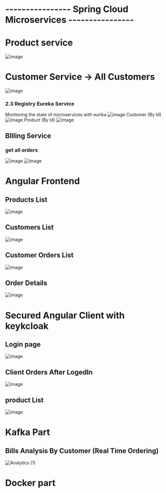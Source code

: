 # ---------------- Spring Cloud Microservices ----------------
# Product service
![image](https://user-images.githubusercontent.com/104561725/218802015-5e2a2708-b84d-44a6-96f8-4d1b374a5382.png)
# Customer Service -> All Customers
![image](https://user-images.githubusercontent.com/104561725/218802815-79c047b0-1e57-49b6-83d2-e5df878c5d78.png)
### 2.3 Registry Eureka Service  
Monitoring the state of microservices with eurika
![image](https://user-images.githubusercontent.com/62290643/199281126-a1092226-771c-4f14-84ad-65643e979169.png)
Customer (By Id)
![image](https://user-images.githubusercontent.com/104561725/218803225-f7f5e136-72d8-4049-a2f1-feb43eac356e.png)
Product (By Id)
![image](https://user-images.githubusercontent.com/104561725/218803606-b0a507bd-4ffc-437a-9df9-2b3b80dae414.png)
## BIlling Service
### get all orders
![image](https://user-images.githubusercontent.com/62290643/200775821-94485528-c462-45db-bbb4-3d4e97cb08ae.png)
![image](https://user-images.githubusercontent.com/62290643/200777870-0beb6941-30dc-4cdc-b48c-30acc4a1f057.png)

# Angular Frontend 
## Products List
![image](https://user-images.githubusercontent.com/104561725/218809046-a098a7e1-0a64-44a1-9d52-1c73f2245f42.png)
##  Customers List
![image](https://user-images.githubusercontent.com/104561725/218810183-80d950fc-8a73-491f-9d2f-897930c3eca3.png)
##  Customer Orders List
![image](https://user-images.githubusercontent.com/104561725/218812174-d89d5315-2c2c-4f96-9b31-35173962da2a.png)
##  Order Details
![image](https://user-images.githubusercontent.com/104561725/218812807-36bc2fd2-9ab0-4d88-9401-b1c694186aed.png)

#  Secured Angular Client with keykcloak 
##  Login page
![image](https://user-images.githubusercontent.com/62290643/206132384-c6cfe9d0-9f00-4b58-a7fe-6d98a27cfe51.png)
##  Client Orders After LogedIn
![image](https://user-images.githubusercontent.com/62290643/206132904-f54adf37-f71c-4fd8-93b8-6188047b79e5.png)
##  product List
![image](https://user-images.githubusercontent.com/62290643/206139343-dd97f0ce-9460-42eb-aad9-f22b3b31ce25.png)


#  Kafka Part
##  Bills Analysis By Customer (Real Time Ordering)

![Analytics (1)](https://user-images.githubusercontent.com/62290643/212974331-cb72c423-d6f1-4b5f-a304-a50ad336d640.gif)
# Docker part




